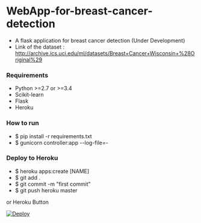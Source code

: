 # WebApp-for-breast-cancer-detection
* A flask application for breast cancer detection (Under Development)
* Link of the dataset : http://archive.ics.uci.edu/ml/datasets/Breast+Cancer+Wisconsin+%28Original%29


### Requirements ###

* Python >=2.7 or >=3.4
* Scikit-learn
* Flask
* Heroku


### How to run ###

* $ pip install -r requirements.txt
* $ gunicorn controller:app --log-file=-
   

### Deploy to Heroku ###

* $ heroku apps:create [NAME]
* $ git add .
* $ git commit -m "first commit"
* $ git push heroku master


or Heroku Button

[![Deploy](https://www.herokucdn.com/deploy/button.svg)](https://heroku.com/deploy)
